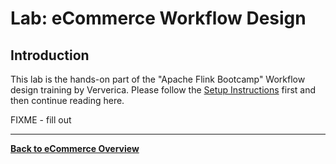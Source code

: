 <!--
Licensed to the Apache Software Foundation (ASF) under one
or more contributor license agreements.  See the NOTICE file
distributed with this work for additional information
regarding copyright ownership.  The ASF licenses this file
to you under the Apache License, Version 2.0 (the
"License"); you may not use this file except in compliance
with the License.  You may obtain a copy of the License at

  http://www.apache.org/licenses/LICENSE-2.0

Unless required by applicable law or agreed to in writing,
software distributed under the License is distributed on an
"AS IS" BASIS, WITHOUT WARRANTIES OR CONDITIONS OF ANY
KIND, either express or implied.  See the License for the
specific language governing permissions and limitations
under the License.
-->

# Lab: eCommerce Workflow Design

## Introduction

This lab is the hands-on part of the "Apache Flink Bootcamp" Workflow design
training by Ververica. Please follow the [Setup Instructions](../../README-Bootcamp.md#setup-your-development-environment) first
and then continue reading here.

FIXME - fill out

-----

[**Back to eCommerce Overview**](../README.md)
